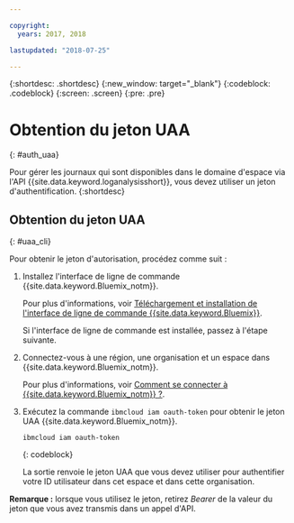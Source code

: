```yaml
---

copyright:
  years: 2017, 2018

lastupdated: "2018-07-25"

---
```



{:shortdesc: .shortdesc}
{:new_window: target="_blank"}
{:codeblock: .codeblock}
{:screen: .screen}
{:pre: .pre}


# Obtention du jeton UAA
{: #auth_uaa}

Pour gérer les journaux qui sont disponibles dans le domaine d'espace via l'API {{site.data.keyword.loganalysisshort}}, vous devez utiliser un jeton d'authentification.
{:shortdesc}

		
## Obtention du jeton UAA
{: #uaa_cli}


Pour obtenir le jeton d'autorisation, procédez comme suit :

1. Installez l'interface de ligne de commande {{site.data.keyword.Bluemix_notm}}.

   Pour plus d'informations, voir [Téléchargement et installation de l'interface de ligne de commande {{site.data.keyword.Bluemix}}](/docs/cli/index.html#overview).
   
   Si l'interface de ligne de commande est installée, passez à l'étape suivante.
    
2. Connectez-vous à une région, une organisation et un espace dans {{site.data.keyword.Bluemix_notm}}. 

    Pour plus d'informations, voir [Comment se connecter à {{site.data.keyword.Bluemix_notm}} ?](/docs/services/CloudLogAnalysis/qa/cli_qa.html#login).
	
3. Exécutez la commande `ibmcloud iam oauth-token` pour obtenir le jeton UAA {{site.data.keyword.Bluemix_notm}}.

    ```
	ibmcloud iam oauth-token
	```
	{: codeblock}
	
	La sortie renvoie le jeton UAA que vous devez utiliser pour authentifier votre ID utilisateur dans cet espace et dans cette organisation.
	

**Remarque :** lorsque vous utilisez le jeton, retirez *Bearer* de la valeur du jeton que vous avez transmis dans un appel d'API.
